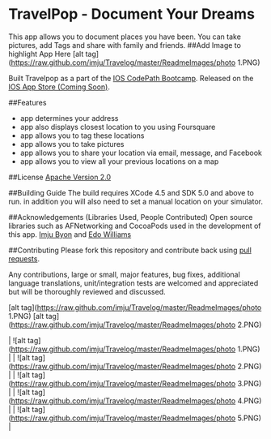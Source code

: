 TravelPop - Document Your Dreams
===

This app allows you to document places you have been. You can take pictures, add Tags and share with family and friends.
##Add Image to highlight App Here
[alt tag](https://raw.github.com/imju/Travelog/master/ReadmeImages/photo 1.PNG)

Built Travelpop as a part of the [IOS CodePath Bootcamp](http://thecodepath.com/androidbootcamp). Released on the [IOS App Store (Coming Soon)](#).

##Features
- app determines your address
- app also displays closest location to you using Foursquare
- app allows you to tag these locations 
- app allows you to take pictures 
- app allows you to share your location via email, message, and Facebook
- app allows you to view all your previous locations on a map

##License
[Apache Version 2.0](http://www.apache.org/licenses/LICENSE-2.0.html)

##Building Guide
The build requires XCode 4.5 and SDK 5.0 and above to run. in addition you will also need to set a manual location on your simulator.

##Acknowledgements (Libraries Used, People Contributed)
Open source libraries such as AFNetworking and CocoaPods used in the development of this app.
[Imju Byon](https://github.com/imju) and [Edo Williams](https://github.com/willysharp5)

##Contributing 
Please fork this repository and contribute back using [pull requests](https://github.com/imju/Travelog/pulls).

Any contributions, large or small, major features, bug fixes, additional language translations, unit/integration tests are welcomed and appreciated but will be thoroughly reviewed and discussed.

[alt tag](https://raw.github.com/imju/Travelog/master/ReadmeImages/photo 1.PNG)
[alt tag](https://raw.github.com/imju/Travelog/master/ReadmeImages/photo 2.PNG)


| ![alt tag](https://raw.github.com/imju/Travelog/master/ReadmeImages/photo 1.PNG)      |  | ![alt tag](https://raw.github.com/imju/Travelog/master/ReadmeImages/photo 2.PNG)  |
| ![alt tag](https://raw.github.com/imju/Travelog/master/ReadmeImages/photo 3.PNG)      |  | ![alt tag](https://raw.github.com/imju/Travelog/master/ReadmeImages/photo 4.PNG)  |
| ![alt tag](https://raw.github.com/imju/Travelog/master/ReadmeImages/photo 5.PNG)      |  
